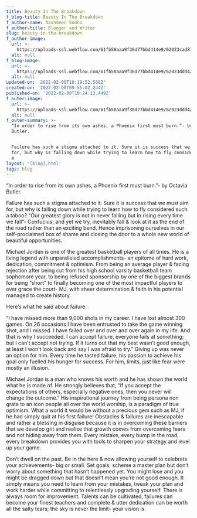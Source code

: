 ```yaml
---
title: Beauty In The Breakdown
f_blog-title: Beauty In The Breakdown
f_author-name: Aashmeen Sodhi
f_author-title: Blogger and Writer
slug: beauty-in-the-breakdown
f_author-image:
  url: >-
    https://uploads-ssl.webflow.com/61fb58aaa9f36d77bbd414e9/62023cad873d4d188ad00450_vslide14.png
  alt: null
f_blog-image:
  url: >-
    https://uploads-ssl.webflow.com/61fb58aaa9f36d77bbd414e9/62023ddd42dd3ca5f4c45734_breakdown.jpg
  alt: null
updated-on: '2022-02-08T10:19:52.568Z'
created-on: '2022-02-08T09:55:02.244Z'
published-on: '2022-02-08T10:24:13.449Z'
f_outer-image:
  url: >-
    https://uploads-ssl.webflow.com/61fb58aaa9f36d77bbd414e9/62023ddd42dd3ca5f4c45734_breakdown.jpg
  alt: null
f_outer-summary: >-
  “In order to rise from its own ashes, a Phoenix first must burn.”- by Octavia
  Butler.


  Failure has such a stigma attached to it. Sure it is success that we must aim
  for, but why is falling down while trying to learn how to fly considered such
  a
layout: '[blog].html'
tags: blog
---
```


“In order to rise from its own ashes, a Phoenix first must burn.”- by Octavia Butler.

  

Failure has such a stigma attached to it. Sure it is success that we must aim for, but why is falling down while trying to learn how to fly considered such a taboo? “Our greatest glory is not in never falling but in rising every time we fall”- Confucius; and yet we try, inevitably fall & look at it as the end of the road rather than an exciting bend. Hence imprisoning ourselves in our self-proclaimed box of shame and closing the door to a whole new world of beautiful opportunities.

  

Michael Jordan is one of the greatest basketball players of all times. He is a living legend with unparalleled accomplishments- an epitome of hard work, dedication, commitment & optimism. From being an average player & facing rejection after being cut from his high school varsity basketball team sophomore year, to being refused sponsorship by one of the biggest brands for being “short” to finally becoming one of the most impactful players to ever grace the court- MJ, with sheer determination & faith in his potential managed to create history.

  

Here’s what he said about failure:

“I have missed more than 9,000 shots in my career. I have lost almost 300 games. On 26 occasions I have been entrusted to take the game winning shot, and I missed. I have failed over and over and over again in my life. And that is why I succeeded. I can accept failure, everyone fails at something; but I can’t accept not trying. If it turns out that my best wasn’t good enough, at least I won’t look back and say I was afraid to try.” Giving up was never an option for him. Every time he tasted failure, his passion to achieve his goal only fuelled his hunger for success. For him, limits, just like fear were mostly an illusion.

  

Michael Jordan is a man who knows his worth and he has shown the world what he is made of. He strongly believes that, “If you accept the expectations of others, especially negative ones, then you never will change the outcome.” His inspirational journey from being persona non grata to an icon people all over the world worship, is a paradigm of true optimism. What a world it would be without a precious gem such as MJ, if he had simply quit at his first failure! Obstacles & failures are inescapable and rather a blessing in disguise because it is in overcoming these barriers that we develop grit and realise that growth comes from overcoming fears and not hiding away from them. Every mistake, every bump in the road, every breakdown provides you with tools to sharpen your strategy and level up your game.

  

Don’t dwell on the past. Be in the here & now allowing yourself to celebrate your achievements- big or small. Set goals; scheme a master plan but don’t worry about something that hasn’t happened yet. You might lose and you might be dragged down but that doesn’t mean you’re not good enough. It simply means you need to learn from your mistakes, tweak your plan and work harder while committing to relentlessly upgrading yourself. There is always room for improvement. Talents can be cultivated, failures can become your finest teachers and complete & utter dedication can be worth all the salty tears; the sky is never the limit- your vision is.
